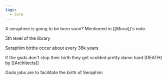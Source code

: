 ```yaml
---
tags:
  - lore
---
```

A seraphine is going to be born soon?
Mentioned in [[Morai]]'s note.

5th level of the library 

Seraphim births occur about every 36k years

If the gods don't stop their birth they get scolded pretty damn hard (DEATH) by [[Architects]]

Gods jobs are to facilitate the birth of Seraphim

